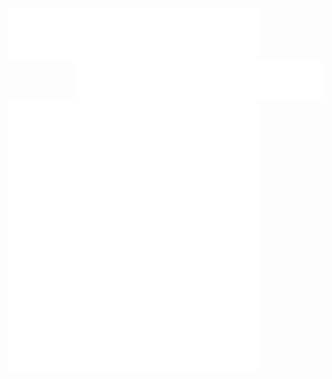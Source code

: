 <img alt="🦑" align="left" width="400px" src="https://github.com/withshubh/withshubh/blob/master/metrics.header.svg">

<img alt="🦑" align="right" width="400px" src="https://github.com/withshubh/withshubh/blob/master/metrics.plugin.followup.svg">

<img alt="🦑" align="left" width="400px" src="https://github.com/withshubh/withshubh/blob/master/metrics.plugin.habits.svg">

<img alt="🦑" align="left" width="400px" src="https://github.com/withshubh/withshubh/blob/master/metrics.plugin.isocalendar.svg">




<!--
<img alt="🦑" align="left" width="400px" src="https://github.com/withshubh/withshubh/blob/master/metrics.additional.svg"> -->
